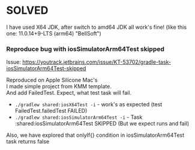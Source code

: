# SOLVED
I have used X64 JDK,
after switch to amd64 JDK all work's fine! (like this one: 11.0.14+9-LTS (arm64) "BellSoft")

### Reproduce bug with iosSimulatorArm64Test skipped
Issue: https://youtrack.jetbrains.com/issue/KT-53702/gradle-task-iosSimulatorArm64Test-skipped  

Reproduced on Apple Silicone Mac's  
I made simple project from KMM template.  
And add FailedTest. Expect, what test task will fail.  

 - `./gradlew shared:iosX64Test -i` - work's as expected (test FailedTest.failedTest FAILED)  
 - `./gradlew shared:iosSimulatorArm64Test -i` - Task :shared:iosSimulatorArm64Test SKIPPED (But we expect runs and fail)

Also, we have explored that onlyIf{} condition in iosSimulatorArm64Test task returns false

